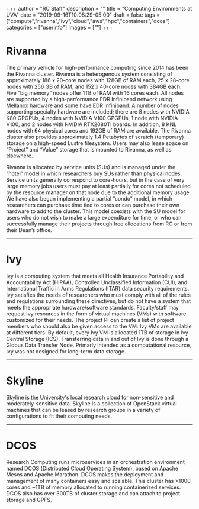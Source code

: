 +++
author = "RC Staff"
description = ""
title = "Computing Environments at UVA"
date = "2019-09-16T10:08:29-05:00"
draft = false
tags = ["compute","rivanna","ivy","cloud","aws","hpc","containers","dcos"]
categories = ["userinfo"]
images = [""]
+++

# Rivanna

The primary vehicle for high-performance computing since 2014 has been the Rivanna cluster. Rivanna is a heterogenous system consisting of approximately 186 x 20-core nodes with 128GB of RAM each, 25 x 28-core nodes with 256 GB of RAM, and 152 x 40-core nodes with 384GB each. Five “big memory” nodes offer 1TB of RAM with 16 cores each. All nodes are supported by a high-performance FDR Infiniband network using Mellanox hardware and some have EDR Infiniband. A number of nodes supporting specialty hardware are included; there are 8 nodes with NVIDIA K80 GPGPUs, 4 nodes with NVIDIA V100 GPGPUs, 1 node with NVIDIA V100, and 2 nodes with NVIDIA RTX2080TI boards. In addition, 8 KNL nodes with 64 physical cores and 192GB of RAM are available. The Rivanna cluster also provides approximately 1.4 Petabytes of scratch (temporary) storage on a high-speed Lustre filesystem. Users may also lease space on “Project” and “Value” storage that is mounted to Rivanna, as well as elsewhere. 
 
Rivanna is allocated by service units (SUs) and is managed under the “hotel” model in which researchers buy SUs rather than physical nodes. Service units generally correspond to core-hours, but in the case of very large memory jobs users must pay at least partially for cores not scheduled by the resource manager on that node due to the additional memory usage. We have also begun implementing a partial “condo” model, in which researchers can purchase time tied to cores or can purchase their own hardware to add to the cluster. This model coexists with the SU model for users who do not wish to make a large expenditure for time, or who can successfully manage their projects through free allocations from RC or from their Dean’s office.
 
- - -

# Ivy
Ivy is a computing system that meets all Health Insurance Portability and Accountability Act (HIPAA), Controlled Unclassified Information (CUI), and International Traffic in Arms Regulations (ITAR) data security requirements. Ivy satisfies the needs of researchers who must comply with all of the rules and regulations surrounding these directives, but do not have a system that meets the appropriate hardware/software standards. Faculty/staff may request Ivy resources in the form of virtual machines (VMs) with software customized for their needs. The project PI can create a list of project members who should also be given access to the VM. Ivy VMs are available at different tiers. By default, every Ivy VM is allocated 1TB of storage in Ivy Central Storage (ICS). Transferring data in and out of Ivy is done through a Globus Data Transfer Node. Primarly intended as a computational resource, Ivy was not designed for long-term data storage.
 
- - -

# Skyline
Skyline is the University's local research cloud for non-sensitive and moderately-sensitive data. Skyline is a collection of OpenStack virtual machines that can be leased by research groups in a variety of configurations to fit their computing needs.
 
- - -

# DCOS
Research Computing runs microservices in an orchestration environment named DCOS (Distributed Cloud Operating System), based on Apache Mesos and Apache Marathon. DCOS makes the deployment and management of many containers easy and scalable. This cluster has >1000 cores and ~1TB of memory allocated to running containerized services. DCOS also has over 300TB of cluster storage and can attach to project storage and GPFS.
